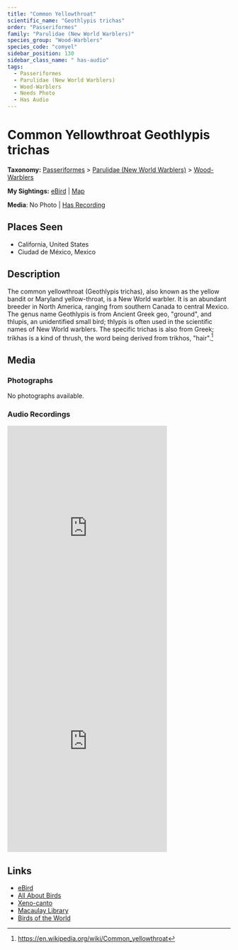 ```yaml
---
title: "Common Yellowthroat"
scientific_name: "Geothlypis trichas"
order: "Passeriformes"
family: "Parulidae (New World Warblers)"
species_group: "Wood-Warblers"
species_code: "comyel"
sidebar_position: 130
sidebar_class_name: " has-audio"
tags: 
  - Passeriformes
  - Parulidae (New World Warblers)
  - Wood-Warblers
  - Needs Photo
  - Has Audio
---
```


# Common Yellowthroat <span className='sci_name'>Geothlypis trichas</span>

**Taxonomy:** [Passeriformes](/tags/passeriformes) > [Parulidae (New World Warblers)](/tags/parulidae-new-world-warblers) > [Wood-Warblers](/tags/wood-warblers)

**My Sightings:** [eBird](https://ebird.org/lifelist?r=world&time=life&spp=comyel) | [Map](/map?species_code=comyel)

**Media**: No Photo | [Has Recording](https://media.ebird.org/catalog?userId=USER4436073&taxonCode=comyel&mediaType=audio&view=grid)

## Places Seen

* California, United States
* Ciudad de México, Mexico

## Description
The common yellowthroat (Geothlypis trichas), also known as the yellow bandit or Maryland yellow-throat, is a New World warbler. It is an abundant breeder in North America, ranging from southern Canada to central Mexico. The genus name Geothlypis is from Ancient Greek geo, "ground", and thlupis, an unidentified small bird; thlypis is often used in the scientific names of New World warblers. The specific  trichas is also from Greek; trikhas is a kind of thrush, the word being derived from trikhos, "hair".[^1]

[^1]: https://en.wikipedia.org/wiki/Common_yellowthroat

## Media
### Photographs
No photographs available.

### Audio Recordings
<iframe src="https://macaulaylibrary.org/asset/626557707/embed" width="360" height="480" frameborder="0" allowfullscreen></iframe>
<iframe src="https://macaulaylibrary.org/asset/626485734/embed" width="360" height="480" frameborder="0" allowfullscreen></iframe>

## Links
* [eBird](https://ebird.org/species/comyel) 
* [All About Birds](https://www.allaboutbirds.org/guide/comyel) 
* [Xeno-canto](https://www.xeno-canto.org/species/geothlypis-trichas) 
* [Macaulay Library](https://search.macaulaylibrary.org/catalog?taxonCode=comyel&sort=rating_rank_desc)
* [Birds of the World](https://birdsoftheworld.org/bow/species/comyel)

